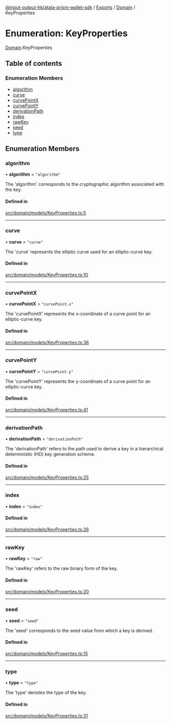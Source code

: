 [@input-output-hk/atala-prism-wallet-sdk](../README.md) / [Exports](../modules.md) / [Domain](../modules/Domain.md) / KeyProperties

# Enumeration: KeyProperties

[Domain](../modules/Domain.md).KeyProperties

## Table of contents

### Enumeration Members

- [algorithm](Domain.KeyProperties.md#algorithm)
- [curve](Domain.KeyProperties.md#curve)
- [curvePointX](Domain.KeyProperties.md#curvepointx)
- [curvePointY](Domain.KeyProperties.md#curvepointy)
- [derivationPath](Domain.KeyProperties.md#derivationpath)
- [index](Domain.KeyProperties.md#index)
- [rawKey](Domain.KeyProperties.md#rawkey)
- [seed](Domain.KeyProperties.md#seed)
- [type](Domain.KeyProperties.md#type)

## Enumeration Members

### algorithm

• **algorithm** = ``"algorithm"``

The 'algorithm' corresponds to the cryptographic algorithm associated with the key.

#### Defined in

[src/domain/models/KeyProperties.ts:5](https://github.com/input-output-hk/atala-prism-wallet-sdk-ts/blob/3f28060/src/domain/models/KeyProperties.ts#L5)

___

### curve

• **curve** = ``"curve"``

The 'curve' represents the elliptic curve used for an elliptic-curve key.

#### Defined in

[src/domain/models/KeyProperties.ts:10](https://github.com/input-output-hk/atala-prism-wallet-sdk-ts/blob/3f28060/src/domain/models/KeyProperties.ts#L10)

___

### curvePointX

• **curvePointX** = ``"curvePoint.x"``

The 'curvePointX' represents the x-coordinate of a curve point for an elliptic-curve key.

#### Defined in

[src/domain/models/KeyProperties.ts:36](https://github.com/input-output-hk/atala-prism-wallet-sdk-ts/blob/3f28060/src/domain/models/KeyProperties.ts#L36)

___

### curvePointY

• **curvePointY** = ``"curvePoint.y"``

The 'curvePointY' represents the y-coordinate of a curve point for an elliptic-curve key.

#### Defined in

[src/domain/models/KeyProperties.ts:41](https://github.com/input-output-hk/atala-prism-wallet-sdk-ts/blob/3f28060/src/domain/models/KeyProperties.ts#L41)

___

### derivationPath

• **derivationPath** = ``"derivationPath"``

The 'derivationPath' refers to the path used to derive a key in a hierarchical deterministic (HD) key generation scheme.

#### Defined in

[src/domain/models/KeyProperties.ts:25](https://github.com/input-output-hk/atala-prism-wallet-sdk-ts/blob/3f28060/src/domain/models/KeyProperties.ts#L25)

___

### index

• **index** = ``"index"``

#### Defined in

[src/domain/models/KeyProperties.ts:26](https://github.com/input-output-hk/atala-prism-wallet-sdk-ts/blob/3f28060/src/domain/models/KeyProperties.ts#L26)

___

### rawKey

• **rawKey** = ``"raw"``

The 'rawKey' refers to the raw binary form of the key.

#### Defined in

[src/domain/models/KeyProperties.ts:20](https://github.com/input-output-hk/atala-prism-wallet-sdk-ts/blob/3f28060/src/domain/models/KeyProperties.ts#L20)

___

### seed

• **seed** = ``"seed"``

The 'seed' corresponds to the seed value from which a key is derived.

#### Defined in

[src/domain/models/KeyProperties.ts:15](https://github.com/input-output-hk/atala-prism-wallet-sdk-ts/blob/3f28060/src/domain/models/KeyProperties.ts#L15)

___

### type

• **type** = ``"type"``

The 'type' denotes the type of the key.

#### Defined in

[src/domain/models/KeyProperties.ts:31](https://github.com/input-output-hk/atala-prism-wallet-sdk-ts/blob/3f28060/src/domain/models/KeyProperties.ts#L31)
